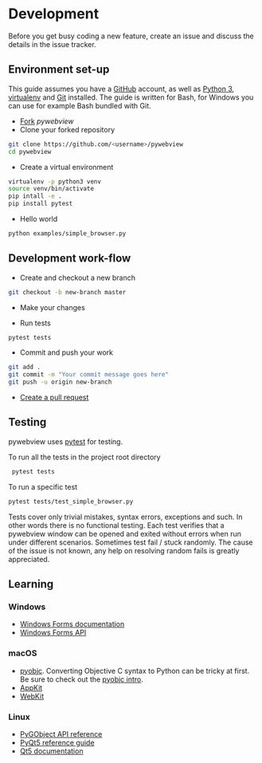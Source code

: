 # Development

Before you get busy coding a new feature, create an issue and discuss the details in the issue tracker.

## Environment set-up

This guide assumes you have a [GitHub](https://github.com) account, as well as [Python 3](https://python.org), [virtualenv](https://virtualenv.pypa.io/en/stable/) and [Git](https://git-scm.com) installed. The guide is written for Bash, for Windows you can use for example Bash bundled with Git.

* [Fork](https://github.com/r0x0r/pywebview/fork) _pywebview_ 
* Clone your forked repository

``` bash
git clone https://github.com/<username>/pywebview
cd pywebview
```

* Create a virtual environment
``` bash
virtualenv -p python3 venv
source venv/bin/activate
pip intall -e .
pip install pytest
```

* Hello world
``` bash
python examples/simple_browser.py
```


## Development work-flow

* Create and checkout a new branch 
``` bash
git checkout -b new-branch master
```

* Make your changes

* Run tests
``` bash
pytest tests
```

* Commit and push your work

``` bash
git add .
git commit -m "Your commit message goes here"
git push -u origin new-branch
```

* [Create a pull request](https://help.github.com/articles/creating-a-pull-request/)


## Testing

pywebview uses [pytest](https://docs.pytest.org/en/latest/) for testing. 

To run all the tests in the project root directory

``` bash
 pytest tests
```

To run a specific test

``` bash
pytest tests/test_simple_browser.py
```

 Tests cover only trivial mistakes, syntax errors, exceptions and such. In other words there is no functional testing. Each test verifies that a pywebview window can be opened and exited without errors when run under different scenarios. Sometimes test fail / stuck randomly. The cause of the issue is not known, any help on resolving random fails is greatly appreciated.

## Learning

### Windows 
* [Windows Forms documentation](https://docs.microsoft.com/en-us/dotnet/framework/winforms/)
* [Windows Forms API](https://docs.microsoft.com/en-us/dotnet/api/system.windows.forms)

### macOS
* [pyobjc](https://pythonhosted.org/pyobjc/). Converting Objective C syntax to Python can be tricky at first. Be sure to check out the [pyobjc intro](https://pythonhosted.org/pyobjc/core/intro.html).
* [AppKit](https://developer.apple.com/documentation/appkit)
* [WebKit](https://developer.apple.com/documentation/webkit)

### Linux 
* [PyGObject API reference](https://lazka.github.io/pgi-docs/)
* [PyQt5 reference guide](http://pyqt.sourceforge.net/Docs/PyQt5/)
* [Qt5 documentation](https://doc.qt.io/qt-5/index.html)

